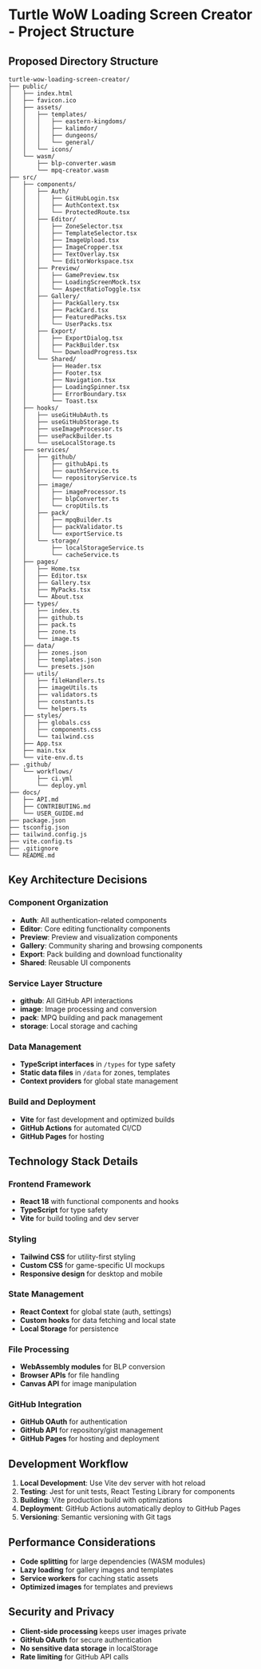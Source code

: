 # Turtle WoW Loading Screen Creator - Project Structure

## Proposed Directory Structure

```
turtle-wow-loading-screen-creator/
├── public/
│   ├── index.html
│   ├── favicon.ico
│   ├── assets/
│   │   ├── templates/
│   │   │   ├── eastern-kingdoms/
│   │   │   ├── kalimdor/
│   │   │   ├── dungeons/
│   │   │   └── general/
│   │   └── icons/
│   └── wasm/
│       ├── blp-converter.wasm
│       └── mpq-creator.wasm
├── src/
│   ├── components/
│   │   ├── Auth/
│   │   │   ├── GitHubLogin.tsx
│   │   │   ├── AuthContext.tsx
│   │   │   └── ProtectedRoute.tsx
│   │   ├── Editor/
│   │   │   ├── ZoneSelector.tsx
│   │   │   ├── TemplateSelector.tsx
│   │   │   ├── ImageUpload.tsx
│   │   │   ├── ImageCropper.tsx
│   │   │   ├── TextOverlay.tsx
│   │   │   └── EditorWorkspace.tsx
│   │   ├── Preview/
│   │   │   ├── GamePreview.tsx
│   │   │   ├── LoadingScreenMock.tsx
│   │   │   └── AspectRatioToggle.tsx
│   │   ├── Gallery/
│   │   │   ├── PackGallery.tsx
│   │   │   ├── PackCard.tsx
│   │   │   ├── FeaturedPacks.tsx
│   │   │   └── UserPacks.tsx
│   │   ├── Export/
│   │   │   ├── ExportDialog.tsx
│   │   │   ├── PackBuilder.tsx
│   │   │   └── DownloadProgress.tsx
│   │   └── Shared/
│   │       ├── Header.tsx
│   │       ├── Footer.tsx
│   │       ├── Navigation.tsx
│   │       ├── LoadingSpinner.tsx
│   │       ├── ErrorBoundary.tsx
│   │       └── Toast.tsx
│   ├── hooks/
│   │   ├── useGitHubAuth.ts
│   │   ├── useGitHubStorage.ts
│   │   ├── useImageProcessor.ts
│   │   ├── usePackBuilder.ts
│   │   └── useLocalStorage.ts
│   ├── services/
│   │   ├── github/
│   │   │   ├── githubApi.ts
│   │   │   ├── oauthService.ts
│   │   │   └── repositoryService.ts
│   │   ├── image/
│   │   │   ├── imageProcessor.ts
│   │   │   ├── blpConverter.ts
│   │   │   └── cropUtils.ts
│   │   ├── pack/
│   │   │   ├── mpqBuilder.ts
│   │   │   ├── packValidator.ts
│   │   │   └── exportService.ts
│   │   └── storage/
│   │       ├── localStorageService.ts
│   │       └── cacheService.ts
│   ├── pages/
│   │   ├── Home.tsx
│   │   ├── Editor.tsx
│   │   ├── Gallery.tsx
│   │   ├── MyPacks.tsx
│   │   └── About.tsx
│   ├── types/
│   │   ├── index.ts
│   │   ├── github.ts
│   │   ├── pack.ts
│   │   ├── zone.ts
│   │   └── image.ts
│   ├── data/
│   │   ├── zones.json
│   │   ├── templates.json
│   │   └── presets.json
│   ├── utils/
│   │   ├── fileHandlers.ts
│   │   ├── imageUtils.ts
│   │   ├── validators.ts
│   │   ├── constants.ts
│   │   └── helpers.ts
│   ├── styles/
│   │   ├── globals.css
│   │   ├── components.css
│   │   └── tailwind.css
│   ├── App.tsx
│   ├── main.tsx
│   └── vite-env.d.ts
├── .github/
│   └── workflows/
│       ├── ci.yml
│       └── deploy.yml
├── docs/
│   ├── API.md
│   ├── CONTRIBUTING.md
│   └── USER_GUIDE.md
├── package.json
├── tsconfig.json
├── tailwind.config.js
├── vite.config.ts
├── .gitignore
└── README.md
```

## Key Architecture Decisions

### Component Organization
- **Auth**: All authentication-related components
- **Editor**: Core editing functionality components  
- **Preview**: Preview and visualization components
- **Gallery**: Community sharing and browsing components
- **Export**: Pack building and download functionality
- **Shared**: Reusable UI components

### Service Layer Structure
- **github**: All GitHub API interactions
- **image**: Image processing and conversion
- **pack**: MPQ building and pack management
- **storage**: Local storage and caching

### Data Management
- **TypeScript interfaces** in `/types` for type safety
- **Static data files** in `/data` for zones, templates
- **Context providers** for global state management

### Build and Deployment
- **Vite** for fast development and optimized builds
- **GitHub Actions** for automated CI/CD
- **GitHub Pages** for hosting

## Technology Stack Details

### Frontend Framework
- **React 18** with functional components and hooks
- **TypeScript** for type safety
- **Vite** for build tooling and dev server

### Styling
- **Tailwind CSS** for utility-first styling
- **Custom CSS** for game-specific UI mockups
- **Responsive design** for desktop and mobile

### State Management
- **React Context** for global state (auth, settings)
- **Custom hooks** for data fetching and local state
- **Local Storage** for persistence

### File Processing
- **WebAssembly modules** for BLP conversion
- **Browser APIs** for file handling
- **Canvas API** for image manipulation

### GitHub Integration
- **GitHub OAuth** for authentication
- **GitHub API** for repository/gist management
- **GitHub Pages** for hosting and deployment

## Development Workflow

1. **Local Development**: Use Vite dev server with hot reload
2. **Testing**: Jest for unit tests, React Testing Library for components
3. **Building**: Vite production build with optimizations
4. **Deployment**: GitHub Actions automatically deploy to GitHub Pages
5. **Versioning**: Semantic versioning with Git tags

## Performance Considerations

- **Code splitting** for large dependencies (WASM modules)
- **Lazy loading** for gallery images and templates
- **Service workers** for caching static assets
- **Optimized images** for templates and previews

## Security and Privacy

- **Client-side processing** keeps user images private
- **GitHub OAuth** for secure authentication
- **No sensitive data storage** in localStorage
- **Rate limiting** for GitHub API calls